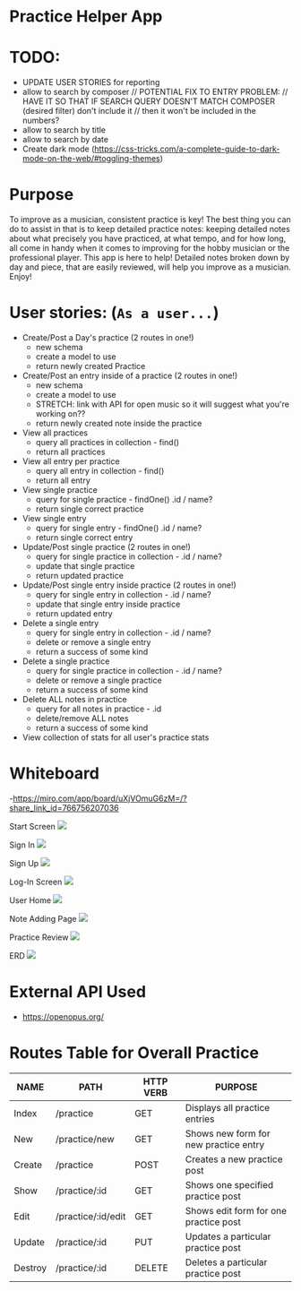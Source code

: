 # Practice Helper App

# TODO:
- UPDATE USER STORIES for reporting
- allow to search by composer
    // POTENTIAL FIX TO ENTRY PROBLEM:
        // HAVE IT SO THAT IF SEARCH QUERY DOESN'T MATCH COMPOSER (desired filter) don't include it
        // then it won't be included in the numbers?  
- allow to search by title
- allow to search by date
- Create dark mode (https://css-tricks.com/a-complete-guide-to-dark-mode-on-the-web/#toggling-themes)


# Purpose
To improve as a musician, consistent practice is key! The best thing you can do to assist in that is to keep detailed practice notes: keeping detailed notes about what precisely you have practiced, at what tempo, and for how long, all come in handy when it comes to improving for the hobby musician or the professional player. This app is here to help! Detailed notes broken down by day and piece, that are easily reviewed, will help you improve as a musician. Enjoy!

# User stories: (`As a user...`)
- Create/Post a Day's practice (2 routes in one!)
    - new schema
    - create a model to use
    - return newly created Practice
- Create/Post an entry inside of a practice (2 routes in one!)
    - new schema
    - create a model to use
    - STRETCH: link with API for open music so it will suggest what you're working on??
    - return newly created note inside the practice
- View all practices
    - query all practices in collection - find()
    - return all practices
- View all entry per practice
    - query all entry in collection - find()
    - return all entry
- View single practice
    - query for single practice - findOne() .id / name?
    - return single correct practice
- View single entry
    - query for single entry - findOne() .id / name?
    - return single correct entry
- Update/Post single practice (2 routes in one!)
    - query for single practice in collection - .id / name?
    - update that single practice
    - return updated practice
- Update/Post single entry inside practice (2 routes in one!)
    - query for single entry in collection - .id / name?
    - update that single entry inside practice
    - return updated entry
- Delete a single entry
    - query for single entry in collection - .id / name?
    - delete or remove a single entry
    - return a success of some kind
- Delete a single practice
    - query for single practice in collection - .id / name?
    - delete or remove a single practice
    - return a success of some kind
- Delete ALL notes in practice
    - query for all notes in practice - .id
    - delete/remove ALL notes
    - return a success of some kind
- View collection of stats for all user's practice stats


# Whiteboard

-https://miro.com/app/board/uXjVOmuG6zM=/?share_link_id=766756207036

Start Screen
<img src="./whiteboard/startscreen.png" />

Sign In
<img src="./whiteboard/signin.png" />

Sign Up
<img src="./whiteboard/signup.png" />

Log-In Screen
<img src="./whiteboard/loginscreen.png" />

User Home
<img src="./whiteboard/userhome.png" />

Note Adding Page
<img src="./whiteboard/noteaddingpage.png" />

Practice Review
<img src="./whiteboard/practiceReview.png" />

ERD
<img src="./whiteboard/ERD.png" />

# External API Used
- https://openopus.org/

# Routes Table for Overall Practice

|   NAME   |     PATH           | HTTP VERB |            PURPOSE                    |
|----------|--------------------|-----------|---------------------------------------| 
| Index    | /practice          |    GET    | Displays all practice entries         |
| New      | /practice/new      |    GET    | Shows new form for new practice entry |
| Create   | /practice          |   POST    | Creates a new practice post           |
| Show     | /practice/:id      |    GET    | Shows one specified practice post     |
| Edit     | /practice/:id/edit |    GET    | Shows edit form for one practice post |
| Update   | /practice/:id      |    PUT    | Updates a particular practice post    |
| Destroy  | /practice/:id      |  DELETE   | Deletes a particular practice post    |
